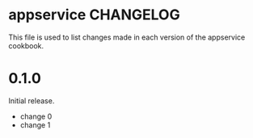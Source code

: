 # appservice CHANGELOG

This file is used to list changes made in each version of the appservice cookbook.

# 0.1.0

Initial release.

- change 0
- change 1

